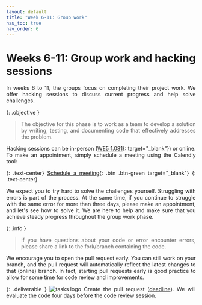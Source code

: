 ```yaml
---
layout: default
title: "Week 6-11: Group work"
has_toc: true
nav_order: 6
---
```


<style>
  p {
    text-align: justify;
  }
</style>

# Weeks 6-11: Group work and hacking sessions

In weeks 6 to 11, the groups focus on completing their project work.
We offer hacking sessions to discuss current progress and help solve challenges.

{: .objective }
> The objective for this phase is to work as a team to develop a solution by writing, testing, and documenting code that effectively addresses the problem.

Hacking sessions can be in-person ([WE5 1.081](https://www.openstreetmap.org/?mlat=49.903159&mlon=10.869936#map=19/49.903159/10.869936){: target="_blank"}) or online.
To make an appointment, simply schedule a meeting using the Calendly tool:

{: .text-center}
[Schedule a meeting](https://calendly.com/gerit-wagner/30min){: .btn .btn-green target="_blank"}
{: .text-center}

We expect you to try hard to solve the challenges yourself.
Struggling with errors is part of the process.
At the same time, if you continue to struggle with the same error for more than three days, please make an appointment, and let's see how to solve it.
We are here to help and make sure that you achieve steady progress throughout the group work phase.

{: .info }
> If you have questions about your code or error encounter errors, please share a link to the fork/branch containing the code.

We encourage you to open the pull request early.
You can still work on your branch, and the pull request will automatically reflect the latest changes to that (online) branch.
In fact, starting pull requests early is good practice to allow for some time for code review and improvements.

{: .deliverable }
![tasks logo](../assets/iconmonstr-clipboard-5.svg) Create the pull request ([deadline](../index.html#deliverables)). We will evaluate the code four days before the code review session.
